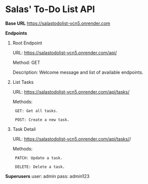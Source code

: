# **Salas' To-Do List API**

**Base URL**
https://salastodolist-vcn5.onrender.com

**Endpoints**
1. Root Endpoint

    URL: https://salastodolist-vcn5.onrender.com/api/

    Method: GET

    Description: Welcome message and list of available endpoints.

2. List Tasks

    URL: https://salastodolist-vcn5.onrender.com/api/tasks/

    Methods:

        GET: Get all tasks.

        POST: Create a new task.

3. Task Detail

    URL: https://salastodolist-vcn5.onrender.com/api/tasks/<id>/

    Methods:

        PATCH: Update a task.

        DELETE: Delete a task.

**Superusers**
user: admin
pass: admin123
